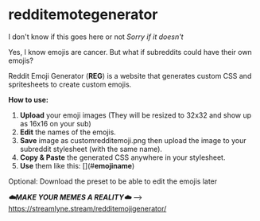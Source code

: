 # redditemotegenerator
I don't know if this goes here or not *Sorry if it doesn't*

Yes, I know emojis are cancer. But what if subreddits could have their own emojis?

Reddit Emoji Generator (**REG**) is a website that generates custom CSS and spritesheets to create custom emojis.

**How to use:**

1. **Upload** your emoji images (They will be resized to 32x32 and show up as 16x16 on your sub)
2. **Edit** the names of the emojis.
3. **Save** image as customredditemoji.png then upload the image to your subreddit stylesheet (with the same name).
4. **Copy & Paste** the generated CSS anywhere in your stylesheet.
5. **Use** them like this: \[](#**emojiname**)

Optional: Download the preset to be able to edit the emojis later

***☁️MAKE YOUR MEMES A REALITY☁️*** --> https://streamlyne.stream/redditemojigenerator/